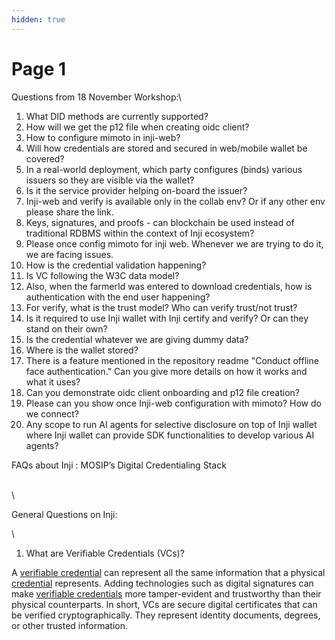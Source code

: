 ```yaml
---
hidden: true
---
```


# Page 1

Questions from 18 November Workshop:\


1. What DID methods are currently supported?
2. How will we get the p12 file when creating oidc client?
3. How to configure mimoto in inji-web?
4. Will how credentials are stored and secured in web/mobile wallet be covered?
5. In a real-world deployment, which party configures (binds) various issuers so they are visible via the wallet?
6. Is it the service provider helping on-board the issuer?
7. Inji-web and verify is available only in the collab env? Or if any other env please share the link.
8. Keys, signatures, and proofs - can blockchain be used instead of traditional RDBMS within the context of Inji ecosystem?
9. Please once config mimoto for inji web. Whenever we are trying to do it, we are facing issues.
10. How is the credential validation happening?
11. Is VC following the W3C data model?
12. Also, when the farmerId was entered to download credentials, how is authentication with the end user happening?
13. For verify, what is the trust model? Who can verify trust/not trust?
14. Is it required to use Inji wallet with Inji certify and verify? Or can they stand on their own?
15. Is the credential whatever we are giving dummy data?
16. Where is the wallet stored?
17. There is a feature mentioned in the repository readme "Conduct offline face authentication." Can you give more details on how it works and what it uses?
18. Can you demonstrate oidc client onboarding and p12 file creation?
19. Please can you show once Inji-web configuration with mimoto? How do we connect?
20. Any scope to run AI agents for selective disclosure on top of Inji wallet where Inji wallet can provide SDK functionalities to develop various AI agents?





FAQs about Inji : MOSIP’s Digital Credentialing Stack

\
\\

General Questions on Inji:

\\

1. What are Verifiable Credentials (VCs)?

A [verifiable credential](https://www.w3.org/TR/vc-data-model-2.0/#dfn-verifiable-credential) can represent all the same information that a physical [credential](https://www.w3.org/TR/vc-data-model-2.0/#dfn-credential) represents. Adding technologies such as digital signatures can make [verifiable credentials](https://www.w3.org/TR/vc-data-model-2.0/#dfn-verifiable-credential) more tamper-evident and trustworthy than their physical counterparts. In short, VCs are secure digital certificates that can be verified cryptographically. They represent identity documents, degrees, or other trusted information.

